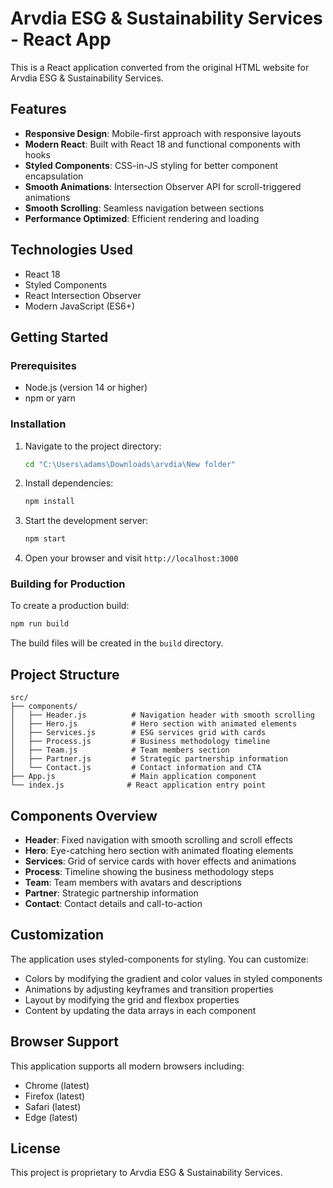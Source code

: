 # Arvdia ESG & Sustainability Services - React App

This is a React application converted from the original HTML website for Arvdia ESG & Sustainability Services.

## Features

- **Responsive Design**: Mobile-first approach with responsive layouts
- **Modern React**: Built with React 18 and functional components with hooks
- **Styled Components**: CSS-in-JS styling for better component encapsulation
- **Smooth Animations**: Intersection Observer API for scroll-triggered animations
- **Smooth Scrolling**: Seamless navigation between sections
- **Performance Optimized**: Efficient rendering and loading

## Technologies Used

- React 18
- Styled Components
- React Intersection Observer
- Modern JavaScript (ES6+)

## Getting Started

### Prerequisites

- Node.js (version 14 or higher)
- npm or yarn

### Installation

1. Navigate to the project directory:
   ```bash
   cd "C:\Users\adams\Downloads\arvdia\New folder"
   ```

2. Install dependencies:
   ```bash
   npm install
   ```

3. Start the development server:
   ```bash
   npm start
   ```

4. Open your browser and visit `http://localhost:3000`

### Building for Production

To create a production build:

```bash
npm run build
```

The build files will be created in the `build` directory.

## Project Structure

```
src/
├── components/
│   ├── Header.js          # Navigation header with smooth scrolling
│   ├── Hero.js            # Hero section with animated elements
│   ├── Services.js        # ESG services grid with cards
│   ├── Process.js         # Business methodology timeline
│   ├── Team.js            # Team members section
│   ├── Partner.js         # Strategic partnership information
│   └── Contact.js         # Contact information and CTA
├── App.js                 # Main application component
└── index.js              # React application entry point
```

## Components Overview

- **Header**: Fixed navigation with smooth scrolling and scroll effects
- **Hero**: Eye-catching hero section with animated floating elements
- **Services**: Grid of service cards with hover effects and animations
- **Process**: Timeline showing the business methodology steps
- **Team**: Team members with avatars and descriptions
- **Partner**: Strategic partnership information
- **Contact**: Contact details and call-to-action

## Customization

The application uses styled-components for styling. You can customize:

- Colors by modifying the gradient and color values in styled components
- Animations by adjusting keyframes and transition properties
- Layout by modifying the grid and flexbox properties
- Content by updating the data arrays in each component

## Browser Support

This application supports all modern browsers including:
- Chrome (latest)
- Firefox (latest)
- Safari (latest)
- Edge (latest)

## License

This project is proprietary to Arvdia ESG & Sustainability Services.